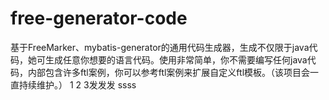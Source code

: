 # free-generator-code


基于FreeMarker、mybatis-generator的通用代码生成器，生成不仅限于java代码，她可生成任意你想要的语言代码。使用非常简单，你不需要编写任何java代码，内部包含许多ftl案例，你可以参考ftl案例来扩展自定义ftl模板。（该项目会一直持续维护。） 
1
2
3发发发
ssss